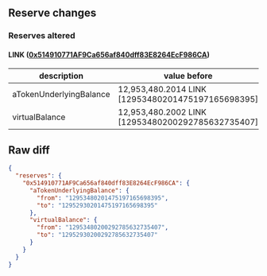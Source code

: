 ## Reserve changes

### Reserves altered

#### LINK ([0x514910771AF9Ca656af840dff83E8264EcF986CA](https://etherscan.io/address/0x514910771AF9Ca656af840dff83E8264EcF986CA))

| description | value before | value after |
| --- | --- | --- |
| aTokenUnderlyingBalance | 12,953,480.2014 LINK [12953480201475197165698395] | 12,952,930.2014 LINK [12952930201475197165698395] |
| virtualBalance | 12,953,480.2002 LINK [12953480200292785632735407] | 12,952,930.2002 LINK [12952930200292785632735407] |


## Raw diff

```json
{
  "reserves": {
    "0x514910771AF9Ca656af840dff83E8264EcF986CA": {
      "aTokenUnderlyingBalance": {
        "from": "12953480201475197165698395",
        "to": "12952930201475197165698395"
      },
      "virtualBalance": {
        "from": "12953480200292785632735407",
        "to": "12952930200292785632735407"
      }
    }
  }
}
```